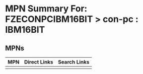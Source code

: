 



# MPN Summary For: FZECONPCIBM16BIT > con-pc : IBM16BIT

## MPNs
  

|MPN|Direct Links|Search Links|
| :--- | :--- | :--- |
||||
